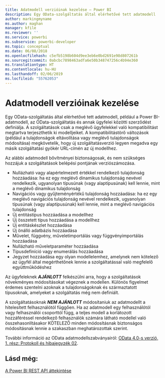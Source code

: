 ```yaml
---
title: Adatmodell verzióinak kezelése – Power BI
description: Egy OData-szolgáltatás által elérhetővé tett adatmodell
author: markingmyname
ms.author: maghan
manager: kfile
ms.reviewer: ''
ms.service: powerbi
ms.subservice: powerbi-developer
ms.topic: conceptual
ms.date: 06/08/2018
ms.openlocfilehash: c5efb5198b604d9ee3eb6e0bd2691e98d807261b
ms.sourcegitcommit: 0abcbc7898463adfa6e50b348747256c4b94e360
ms.translationtype: HT
ms.contentlocale: hu-HU
ms.lasthandoff: 02/06/2019
ms.locfileid: "55762053"
---
```

# <a name="data-model-versioning"></a>Adatmodell verzióinak kezelése

Egy OData-szolgáltatás által elérhetővé tett adatmodell, például a Power BI-adatmodell, az OData-szolgáltatás és annak ügyfelei közötti szerződést definiálja. A szolgáltatások csak a meglévő ügyfelekkel való kompatibilitást megtartva terjeszthetik ki modelljeiket. A kompatibilitástörő változások (például a tulajdonságok eltávolítása vagy meglévő tulajdonságok módosítása) megkövetelik, hogy új szolgáltatásverzió legyen megadva egy másik szolgáltatási gyökér URL-címén az új modellhez.  
  
Az alábbi adatmodell bővítményei biztonságosak, és nem szükséges hozzájuk a szolgáltatások belépési pontjának verziószámozása.  
  
* Nullázható vagy alapértelmezett értékkel rendelkező tulajdonság hozzáadása: ha ez egy meglévő dinamikus tulajdonság nevével rendelkezik, ugyanolyan típusúnak (vagy alaptípusúnak) kell lennie, mint a meglévő dinamikus tulajdonság  
* Navigációs vagy gyűjteményértékű tulajdonság hozzáadása: ha ez egy meglévő navigációs tulajdonság nevével rendelkezik, ugyanolyan típusúnak (vagy alaptípusúnak) kell lennie, mint a meglévő navigációs tulajdonság  
* Új entitástípus hozzáadása a modellhez  
* Új összetett típus hozzáadása a modellhez  
* Új entitáskészlet hozzáadása  
* Új önálló adatbázis hozzáadása  
* Művelet, függvény, műveletimportálás vagy függvényimportálás hozzáadása
* Nullázható műveletparaméter hozzáadása  
* Típusdefiníció vagy enumerálás hozzáadása  
* Jegyzet hozzáadása egy olyan modellelemhez, amelynek nem kötelező az ügyfél által megérthetőnek lennie a szolgáltatással való megfelelő együttműködéshez  
  
Az ügyfeleknek ***AJÁNLOTT*** felkészülni arra, hogy a szolgáltatások növekményes módosításokat végeznek a modellen. Különös figyelmet érdemes szentelni azoknak a tulajdonságoknak és származtatott típusoknak, amelyeket a szolgáltatás még nem definiált.  
  
A szolgáltatásoknak ***NEM AJÁNLOTT*** módosítaniuk az adatmodellt a hitelesített felhasználótól függően. Ha az adatmodell egy felhasználótól vagy felhasználói csoporttól függ, a teljes modell a korlátozott hozzáféréssel rendelkező felhasználók számára látható modellel való összehasonlításakor KÖTELEZŐ minden módosításnak biztonságos módosításnak lennie a szakaszban meghatározottak szerint.  
  
További információ az OData adatmodellszabványairól: [OData 4.0-s verzió, 1. rész: Protokoll és hibajegyzék 02](http://docs.oasis-open.org/odata/odata/v4.0/odata-v4.0-part1-protocol.html).  
  
## <a name="see-also"></a>Lásd még:
[A Power BI REST API áttekintése](https://docs.microsoft.com/rest/api/power-bi/)  